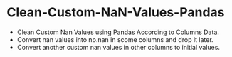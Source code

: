# Clean-Custom-NaN-Values-Pandas
<ul>
  <li>Clean Custom Nan Values using Pandas According to Columns Data.</li>
  <li>Convert nan values into np.nan in scome columns and drop it later.</li>
  <li>Convert another custom nan values in other columns to initial values.</li>
</ul>




